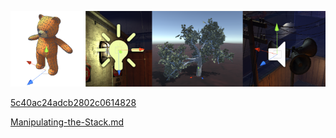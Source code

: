  
 ![Four different types of GameObject: an animated character, a light, a tree, and an audio source](Images/GameObjectsExamples_5c2379ee47542417104e968f.png) 
 
 [5c40ac24adcb2802c0614828](Examples/ParallelEventTest_5c40ac24adcb2802c0614828.cs) 
 
 
 [Manipulating-the-Stack.md](Manipulating-the-Stack.md)